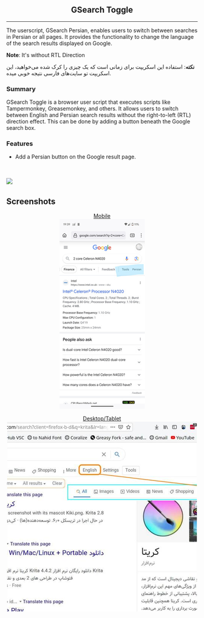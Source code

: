 <h2 align="center">
GSearch Toggle
</h2>
<hr>

The userscript, GSearch Persian, enables users to switch between searches in Persian or all pages. It provides the functionality to change the language of the search results displayed on Google.

__Note__: It's without RTL Direction


__نکته__: استفاده این اسکریپت برای زمانی است که یک چیزی را کرک شده می‌خواهید، این اسکریپت تو سایت‌های فارسی نتیجه خوبی میده.


### Summary
GSearch Toggle is a browser user script that executes scripts like Tampermonkey, Greasemonkey, and others. It allows users to switch between English and Persian search results without the right-to-left (RTL) direction effect. This can be done by adding a button beneath the Google search box.


### Features
- Add a Persian button on the Google result page.

<br><br>
[![](https://visitcount.itsvg.in/api?id=amm1rr&label=V&color=0&icon=2&pretty=true)](https://github.com/Amm1rr/)

## Screenshots

<div align="center">

[Mobile](Screenshots/Mobile.jpg)<br>
[![Screenshot Mobile](Screenshots/Mobile_thumbnail.jpg)](Screenshots/Mobile.jpg)

[Desktop/Tablet](Screenshots/01.jpg)<br>
[![Screenshot 1](Screenshots/01_thumbnail.jpg)](Screenshots/01.jpg)

</div>
